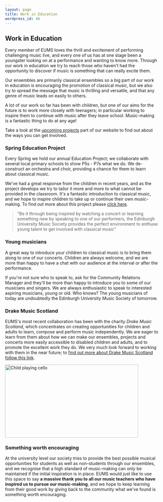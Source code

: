 ```yaml
---
layout: page
title: Work in Education
wordpress_id: 46
---
```


## Work in Education

Every member of EUMS loves the thrill and excitement of performing challenging
music live, and every one of us has at one stage been a youngster looking on at
a performance and wanting to know more. Through our work in education we try to
reach those who haven't had the opportunity to discover if music is something
that can really excite them.

Our ensembles are primarily classical ensembles so a big part of our work in
education is encouraging the promotion of classical music, but we also try to
spread the message that music is thrilling and versatile, and that any genre of
music leads on easily to others.

A lot of our work so far has been with children, but one of our aims for the
future is to work more closely with teenagers; in particular working to inspire
them to continue with music after they leave school. Music-making is a
fantastic thing to do at any age!

Take a look at the <a title="Upcoming projects"
href="http://eums.eusa.ed.ac.uk/category/events/projects/">upcoming
projects</a> part of our website to find out about the ways you can get
involved.

### Spring Education Project

Every Spring we hold our annual Education Project; we collaborate with several
local primary schools to show P5s - P7s what we do. We de-construct an
orchestra and choir, providing a chance for them to learn about classical
music.

We've had a great response from the children in recent years, and as the
project develops we try to tailor it more and more to what cannot be provided
in the classroom. It's a fantastic introduction to classical music, and we hope
to inspire children to take up or continue their own music-making. To find out
more about this project please <a title="Spring Education Project"
href="http://eums.eusa.ed.ac.uk/community/education/springproject/">click here</a>.

> "Be it through being inspired by watching a concert or learning something new
> by speaking to one of our performers, the Edinburgh University Music Society
> provides the perfect environment to enthuse young talent to get involved with
> classical music"

### Young musicians

A great way to introduce your children to classical music is to bring them
along to one of our concerts. Children are always welcome, and we are more than
happy to have a chat with our audience at the interval or after the
performance.

If you're not sure who to speak to, ask for the Community Relations Manager and
they'll be more than happy to introduce you to some of our musicians and
singers. We are always enthusiastic to speak to interested aspiring musicians,
young or old.  Who knows? The young musicians of today are
undoubtedly the Edinburgh University Music Society of tomorrow.

### Drake Music Scotland

EUMS's most recent collaboration has been with the charity *Drake Music
Scotland*, which concentrates on creating opportunities for children and adults
to learn, compose and perform music independently. We are eager to learn from
them about how we can make our ensembles, projects and concerts more easily
accessible to disabled children and adults, and to promote the excellent work
they do.  We very much look forward to working with them in the near future; to
<a title="Drake Music Scotland"
href="http://eums.eusa.ed.ac.uk/community/education/drake/">find
out more about Drake Music Scotland follow this link</a>.

<img title="Music brings delight to everyone!"
src="http://eums.eusa.ed.ac.uk/wp-content/uploads/images/h500/projects/kids02.jpg"
alt="Child playing cello" style="width:437px" width="437" height="240"/>

### Something worth encouraging

At the university level our society tries to provide the best possible musical
opportunities for students as well as non-students through our ensembles, and
we recognise that a high standard of music-making can only be maintained if the
initial inspiration is in place.  EUMS would just like to use this space to say
**a massive thank you to all our music teachers who have inspired us to pursue
our music-making**, and we hope to keep learning from their good work by giving
back to the community what we've found is something worth encouraging.
